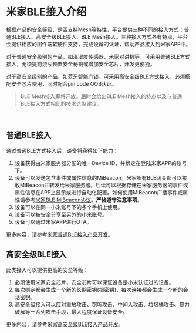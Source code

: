 # 米家BLE接入介绍

​根据产品的安全等级、是否支持Mesh等特性，平台提供三种不同的接入方式：普通BLE接入、高安全级BLE接入、BLE Mesh接入。三种接入方式各有特点，平台会提供相应的固件端软硬件支持，完成设备的认证，帮助产品接入到米家APP中。

​对于普通安全级别的产品，如温湿度传感器、米家对讲机等，可采用普通BLE方式接入，无须提前烧写预置安全秘钥或增加安全芯片，开发更便捷。

​对于高安全级别的产品，如蓝牙智能门锁，可采用高安全级BLE方式接入，必须搭配安全芯片使用，同时配合pin code OOB认证。

> BLE Mesh接入即将开放。届时会给出BLE Mesh接入的特点以及与普通BLE接入方式相比的技术选型建议。

<br/>

## 普通BLE接入

通过普通BLE方式接入后，设备将获得如下能力：
1. 设备获得由米家服务器分配的唯一Device ID，并绑定在登陆米家APP的账号下。
2. 设备可以发送包含事件或属性信息的MiBeacon。米家所有BLE网关都可以接收MiBeacon并转发给米家服务器。后续可以根据存储在米家服务器的事件或属性信息在APP上显示或进行自动化配置。如何使用MiBeacon广播事件或属性请参考[米家BLE MiBeacon协议](https://github.com/MiEcosystem/miio_open/blob/master/ble/02-%E7%B1%B3%E5%AE%B6BLE%20MiBeacon%E5%8D%8F%E8%AE%AE.md)。**严格遵守注意事项**。
3. 设备可以在同一小米账号下的多个手机上使用。
4. 设备可以被安全分享至另外的小米账号。
5. 设备可以通过米家APP进行OTA。

更多内容，请参考[米家普通BLE接入产品开发](https://github.com/MiEcosystem/miio_open/blob/master/ble/04-%E7%B1%B3%E5%AE%B6%E6%99%AE%E9%80%9ABLE%E6%8E%A5%E5%85%A5%E4%BA%A7%E5%93%81%E5%BC%80%E5%8F%91.md)。


## 高安全级BLE接入

此类接入可以提供更高的安全等级：
1. 必须使用米家安全芯片，安全芯片可以保证设备是小米认证过的设备。
2. 每次绑定都会生成一个新的长期密钥(根密钥)，每次连接都会生成一个新的会话密钥。
3. 高安全级接入可以应对重放攻击、窃听攻击、中间人攻击、垃圾桶攻击、暴力破解等一系列攻击手段，最大程度保证设备安全。

更多内容，请参考[米家高安全级BLE接入产品开发](https://github.com/MiEcosystem/miio_open/blob/master/ble/06-%E7%B1%B3%E5%AE%B6%E9%AB%98%E5%AE%89%E5%85%A8%E7%BA%A7BLE%E6%8E%A5%E5%85%A5%E4%BA%A7%E5%93%81%E5%BC%80%E5%8F%91.md)。
